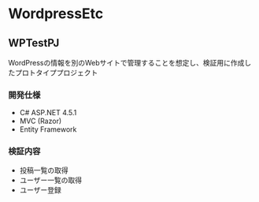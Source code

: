 # WordpressEtc

## WPTestPJ
WordPressの情報を別のWebサイトで管理することを想定し、検証用に作成したプロトタイププロジェクト

### 開発仕様
- C# ASP.NET 4.5.1
- MVC (Razor)
- Entity Framework

### 検証内容
- 投稿一覧の取得
- ユーザー一覧の取得
- ユーザー登録

